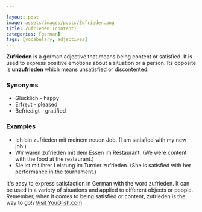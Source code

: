 ```yaml
---

layout: post
image: assets/images/posts/Zufrieden.png
title: Zufrieden (content)
categories: [german]
tags: [vocabulary, adjectives]
---
```


**Zufrieden** is a german adjective that means being content or satisfied. It is used to express positive emotions about a situation or a person. Its opposite is **unzufrieden** which means unsatisfied or discontented.

### Synonyms

- Glücklich - happy
- Erfreut - pleased 
- Befriedigt - gratified

### Examples

- Ich bin zufrieden mit meinem neuen Job. (I am satisfied with my new job.)
- Wir waren zufrieden mit dem Essen im Restaurant. (We were content with the food at the restaurant.)
- Sie ist mit ihrer Leistung im Turnier zufrieden. (She is satisfied with her performance in the tournament.)

It's easy to express satisfaction in German with the word zufrieden. It can be used in a variety of situations and applied to different objects or people. Remember, when it comes to being satisfied or content, zufrieden is the way to go!\ <a id="yg-widget-0" class="youglish-widget" data-query="Zufrieden" data-lang="german" data-components="8412" data-auto-start="0" data-bkg-color="theme_light" data-title="How%20to%20pronounce%20Zufrieden%20in%20German"  rel="nofollow" href="https://youglish.com">Visit YouGlish.com</a><script async src="https://youglish.com/public/emb/widget.js" charset="utf-8"></script>